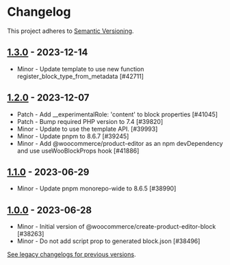 # Changelog 

This project adheres to [Semantic Versioning](https://semver.org/spec/v2.0.0.html).

## [1.3.0](https://www.npmjs.com/package/@woocommerce/create-product-editor-block/v/1.3.0) - 2023-12-14 

-   Minor - Update template to use new function register_block_type_from_metadata [#42711]

## [1.2.0](https://www.npmjs.com/package/@woocommerce/create-product-editor-block/v/1.2.0) - 2023-12-07 

-   Patch - Add __experimentalRole: 'content' to block properties [#41045]
-   Patch - Bump required PHP version to 7.4 [#39820]
-   Minor - Update to use the template API. [#39993]
-   Minor - Update pnpm to 8.6.7 [#39245]
-   Minor - Add @woocommerce/product-editor as an npm devDependency and use useWooBlockProps hook [#41886]

## [1.1.0](https://www.npmjs.com/package/@woocommerce/create-product-editor-block/v/1.1.0) - 2023-06-29 

-   Minor - Update pnpm monorepo-wide to 8.6.5 [#38990]

## [1.0.0](https://www.npmjs.com/package/@woocommerce/create-product-editor-block/v/1.0.0) - 2023-06-28 

-   Minor - Initial version of @woocommerce/create-product-editor-block [#38263]
-   Minor - Do not add script prop to generated block.json [#38496]

[See legacy changelogs for previous versions](https://github.com/woocommerce/woocommerce/blob/68581955106947918d2b17607a01bdfdf22288a9/packages/js/create-product-editor-block/CHANGELOG.md).
